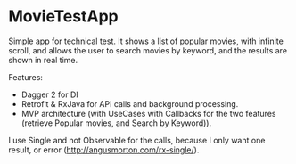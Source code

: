 # MovieTestApp
Simple app for technical test.
It shows a list of popular movies, with infinite scroll, and allows the user to search movies by keyword, and the results are shown in real time.

Features:
* Dagger 2 for DI
* Retrofit & RxJava for API calls and background processing.
* MVP architecture (with UseCases with Callbacks for the two features (retrieve Popular movies, and Search by Keyword)).

I use Single and not Observable for the calls, because I only want one result, or error (http://angusmorton.com/rx-single/).
